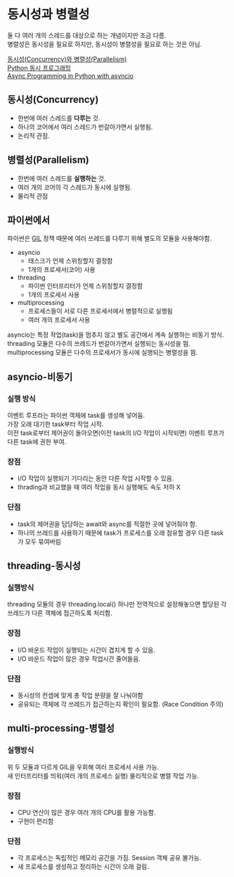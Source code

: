 # 동시성과 병렬성
둘 다 여러 개의 스레드를 대상으로 하는 개념이지만 조금 다름.  
병렬성은 동시성을 필요로 하지만, 동시성이 병렬성을 필요로 하는 것은 아님.  

[동시성(Concurrency)와 병렬성(Parallelism)](https://oaksong.github.io/2017/12/23/concurrency-and-parallelism/)  
[Python 동시 프로그래밍](https://nachwon.github.io/asyncio-futures/)  
[Async Programming in Python with asyncio](https://dev.to/welldone2094/async-programming-in-python-with-asyncio-12dl)


## 동시성(Concurrency)
* 한번에 여러 스레드를 **다루는** 것.
* 하나의 코어에서 여러 스레드가 번갈아가면서 실행됨.
* 논리적 관점.

## 병렬성(Parallelism)
* 한번에 여러 스레드를 **실행하는** 것.
* 여러 개의 코어의 각 스레드가 동시에 실행됨.
* 물리적 관점

## 파이썬에서
파이썬은 [GIL](https://github.com/BaekSe/PythonGongbu/blob/master/PythonBasics/GIL.ipynb) 정책 때문에 여러 쓰레드를 다루기 위해 별도의 모듈을 사용해야함.  

* asyncio
  * 태스크가 언제 스위칭할지 결정함
  * 1개의 프로세서(코어) 사용
* threading
  * 파이썬 인터프리터가 언제 스위칭할지 결정함
  * 1개의 프로세서 사용
* multiprocessing
  * 프로세스들이 서로 다른 프로세서에서 병렬적으로 실행됨
  * 여러 개의 프로세서 사용

asyncio는 특정 작업(task)을 멈추지 않고 별도 공간에서 계속 실행하는 비동기 방식.  
threading 모듈은 다수의 쓰레드가 번갈아가면서 실행되는 동시성을 띔.  
multiprocessing 모듈은 다수의 프로세서가 동시에 실행되는 병렬성을 띔.

## asyncio-비동기

### 실행 방식
이벤트 루프라는 파이썬 객체에 task를 생성해 넣어둠.  
가장 오래 대기한 task부터 작업 시작.  
이전 task로부터 제어권이 돌아오면(이전 task의 I/O 작업이 시작되면) 이벤트 루프가 다른 task에 권한 부여.
### 장점
* I/O 작업이 실행되기 기다리는 동안 다른 작업 시작할 수 있음.  
* thrading과 비교했을 때 여러 작업을 동시 실행해도 속도 저하 X
### 단점
* task의 제어권을 담당하는 await와 async를 적절한 곳에 넣어줘야 함.  
* 하나의 쓰레드를 사용하기 때문에 task가 프로세스를 오래 점유할 경우 다른 task가 모두 묶여버림


## threading-동시성
### 실행방식
threading 모듈의 경우 threading.local() 하나만 전역적으로 설정해놓으면 할당된 각 쓰레드가 다른 객체에 접근하도록 처리함.
### 장점
* I/O 바운드 작업이 실행되는 시간이 겹치게 할 수 있음.  
* I/O 바운드 작업이 많은 경우 작업시간 줄어들음.
### 단점
* 동시성의 컨셉에 맞게 총 작업 분량을 잘 나눠야함
* 공유되는 객체에 각 쓰레드가 접근하는지 확인이 필요함. (Race Condition 주의)


## multi-processing-병렬성
### 실행방식
위 두 모듈과 다르게 GIL을 우회해 여러 프로세서 사용 가능.  
새 인터프리터를 띄워(여러 개의 프로세스 실행) 물리적으로 병렬 작업 가능.
### 장점
* CPU 연산이 많은 경우 여러 개의 CPU를 활용 가능함.
* 구현이 편리함
### 단점
* 각 프로세스는 독립적인 메모리 공간을 가짐. Session 객체 공유 불가능.
* 새 프로세스를 생성하고 정리하는 시간이 오래 걸림.